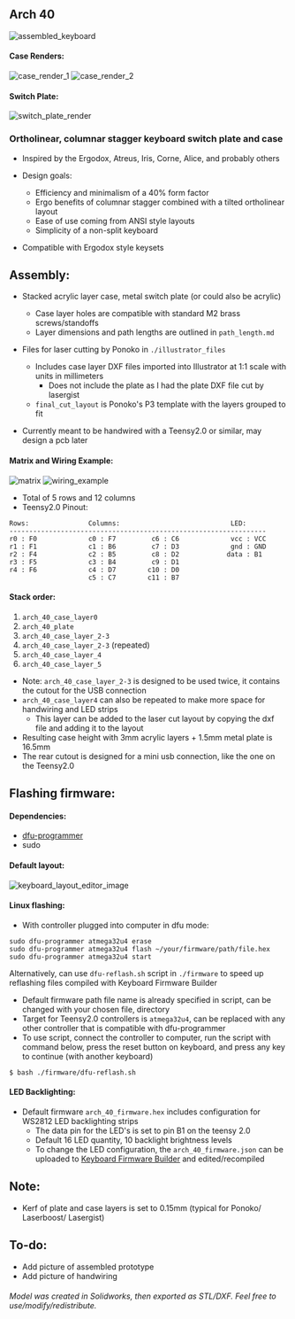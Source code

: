 ## Arch 40

![assembled_keyboard](https://i.imgur.com/.jpg)

#### Case Renders:
![case_render_1](https://i.imgur.com/kMommcw.jpg)
![case_render_2](https://i.imgur.com/q0FfRJi.jpg)

#### Switch Plate:
![switch_plate_render](https://i.imgur.com/iD0z3CB.jpg)

### Ortholinear, columnar stagger keyboard switch plate and case
* Inspired by the Ergodox, Atreus, Iris, Corne, Alice, and probably others

* Design goals:
    * Efficiency and minimalism of a 40% form factor
    * Ergo benefits of columnar stagger combined with a tilted ortholinear layout
    * Ease of use coming from ANSI style layouts
    * Simplicity of a non-split keyboard

* Compatible with Ergodox style keysets

## Assembly:
* Stacked acrylic layer case, metal switch plate (or could also be acrylic)
    * Case layer holes are compatible with standard M2 brass screws/standoffs
    * Layer dimensions and path lengths are outlined in `path_length.md`

* Files for laser cutting by Ponoko in `./illustrator_files`
    * Includes case layer DXF files imported into Illustrator at 1:1 scale with units in millimeters
        * Does not include the plate as I had the plate DXF file cut by lasergist 
    * `final_cut_layout` is Ponoko's P3 template with the layers grouped to fit

* Currently meant to be handwired with a Teensy2.0 or similar, may design a pcb later

#### Matrix and Wiring Example:
![matrix](https://i.imgur.com/ph9qbX4.jpg)
![wiring_example](https://i.imgur.com/.jpg)

* Total of 5 rows and 12 columns
* Teensy2.0 Pinout:

~~~
Rows:               Columns:                            LED:
-----------------------------------------------------------------
r0 : F0             c0 : F7         c6 : C6             vcc : VCC
r1 : F1             c1 : B6         c7 : D3             gnd : GND
r2 : F4             c2 : B5         c8 : D2            data : B1 
r3 : F5             c3 : B4         c9 : D1
r4 : F6             c4 : D7        c10 : D0
                    c5 : C7        c11 : B7
~~~

#### Stack order:
1) `arch_40_case_layer0`
2) `arch_40_plate`
3) `arch_40_case_layer_2-3`
4) `arch_40_case_layer_2-3` (repeated)
5) `arch_40_case_layer_4`
6) `arch_40_case_layer_5`

* Note: `arch_40_case_layer_2-3` is designed to be used twice, it contains the cutout for the USB connection
* `arch_40_case_layer4` can also be repeated to make more space for handwiring and LED strips
    * This layer can be added to the laser cut layout by copying the dxf file and adding it to the layout
* Resulting case height with 3mm acrylic layers + 1.5mm metal plate is 16.5mm
* The rear cutout is designed for a mini usb connection, like the one on the Teensy2.0

## Flashing firmware:
#### Dependencies:
* [dfu-programmer](https://dfu-programmer.github.io/)
* sudo

#### Default layout:
![keyboard_layout_editor_image](https://i.imgur.com/W2Qy6F0.jpg)

#### Linux flashing:
* With controller plugged into computer in dfu mode:
~~~
sudo dfu-programmer atmega32u4 erase
sudo dfu-programmer atmega32u4 flash ~/your/firmware/path/file.hex
sudo dfu-programmer atmega32u4 start
~~~
 
Alternatively, can use `dfu-reflash.sh` script in `./firmware` to speed up reflashing files compiled with Keyboard Firmware Builder
* Default firmware path file name is already specified in script, can be changed with your chosen file, directory
* Target for Teensy2.0 controllers is `atmega32u4`, can be replaced with any other controller that is compatible with dfu-programmer
* To use script, connect the controller to computer, run the script with command below, press the reset button on keyboard, and press any key to continue (with another keyboard)

~~~
$ bash ./firmware/dfu-reflash.sh
~~~

#### LED Backlighting:
* Default firmware `arch_40_firmware.hex` includes configuration for WS2812 LED backlighting strips
    * The data pin for the LED's is set to pin B1 on the teensy 2.0
    * Default 16 LED quantity, 10 backlight brightness levels
    * To change the LED configuration, the `arch_40_firmware.json` can be uploaded to [Keyboard Firmware Builder](https://kbfirmware.com/) and edited/recompiled

## Note:
* Kerf of plate and case layers is set to 0.15mm (typical for Ponoko/ Laserboost/ Lasergist)

## To-do:
* Add picture of assembled prototype
* Add picture of handwiring

###### Model was created in Solidworks, then exported as STL/DXF. Feel free to use/modify/redistribute.
